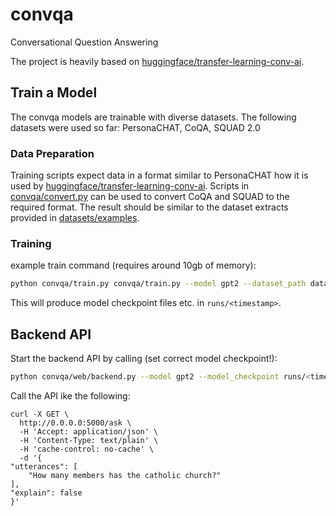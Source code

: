 # convqa
Conversational Question Answering

The project is heavily based on [huggingface/transfer-learning-conv-ai](https://github.com/huggingface/transfer-learning-conv-ai).

## Train a Model

The convqa models are trainable with diverse datasets. The following datasets were used so far: PersonaCHAT, CoQA, SQUAD 2.0 

### Data Preparation

Training scripts expect data in a format similar to PersonaCHAT how it is used by 
[huggingface/transfer-learning-conv-ai](https://github.com/huggingface/transfer-learning-conv-ai). Scripts in [convqa/convert.py](convqa/convert.py) can be used to convert CoQA and SQUAD to the required format. The result should be similar to the dataset extracts provided in [datasets/examples](datasets/examples). 

### Training

example train command (requires around 10gb of memory):
```bash
python convqa/train.py convqa/train.py --model gpt2 --dataset_path datasets/examples/personachat_self_original_extract10.json,datasets/examples/coqa_converted_dialog_sentsqa1_questionutterances_extract10.json,datasets/examples/squad_2.0_converted_dialog_sentsqa1_questionutterances_extract10.json --gradient_accumulation_steps 4 --lm_coef 2.0 --max_history 2 --max_norm 1.0 --mc_coef 1.0 --n_epochs 1 --num_candidates 4 --train_batch_size 1 --valid_batch_size 1 --lr 6.25e-05 --max_sequence_length 512 --seed 42
```
This will produce model checkpoint files etc. in `runs/<timestamp>`.

## Backend API

Start the backend API by calling (set correct model checkpoint!):
```bash 
python convqa/web/backend.py --model gpt2 --model_checkpoint runs/<timestamp> --max_history 2 --entity_linking_service_url http://lns-87247.sb.dfki.de:8090/service
```

Call the API ike the following:
```
curl -X GET \
  http://0.0.0.0:5000/ask \
  -H 'Accept: application/json' \
  -H 'Content-Type: text/plain' \
  -H 'cache-control: no-cache' \
  -d '{
"utterances": [
	"How many members has the catholic church?"
],
"explain": false
}'
```
